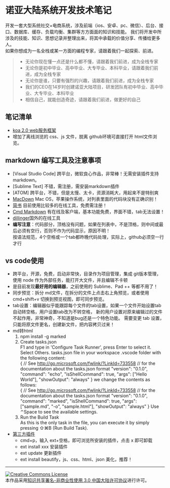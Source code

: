 # 诺亚大陆系统开发技术笔记

开发一套大型系统社交+电商系统，涉及前端（ios、安卓、pc、微信）、后台、接口、数据库、缓存、负载均衡、集群等方方面面的知识和技能。
我们将开发中所涉及的技能、知识、思想记录并整理出来，将其中承载的价值分享、传播给更多人。   
如果你想成为一名全栈或某一方面的编程专家，请跟着我们一起探索、前进。

> * 无论你现在懂一点还是什么都不懂，请跟着我们前进，成为全栈专家
> * 无论你是初中毕业、高中毕业、大专毕业、本科毕业，请跟着我们前进，成为全栈专家
> * 无论你是谁，只要有强烈的兴趣，请跟着我们前进，成为全栈专家
> * 我们的CEO在14岁时创建诺亚大陆项目，研发团队有初中毕业、高中毕业、大专毕业、本科毕业
> * 相信自己，就能创造奇迹，请跟着我们前进，做更好的自己

## 笔记清单

- [koa 2.0 web服务框架](https://github.com/nydl/devnote/blob/master/koa.md)
- 增加了离线浏览的 css、js 文件，脱离 github环境可直接打开 html文件浏览。

## markdown 编写工具及注意事项

- [Visual Studio Code] 跨平台，微软良心作品，非常棒！无需安装插件支持markdown。
- [Sublime Text] 不错，需注册，需安装markdown插件
- [ATOM] 跨平台，不错，但是太慢、太卡，资源消耗大，用起来不是特别爽
- [MacDown](http://macdown.uranusjr.com) Mac OS，苹果操作系统，对列表里面的代码块没有正确识别！
- [简书](http://www.jianshu.com) 目前使用比较多的在线工具，免费需注册！
- [Cmd Markdown](https://www.zybuluo.com/mdeditor) 有在线及客户端，基本功能免费，界面不错，tab无法设置！
- [dillinger](http://dillinger.io)国外的在线工具
- **编写注意**：代码部分，顶格没有问题，如果在列表中，不是顶格，则中间或最后必须有空行，否则不作为代码显示，原因不明！  
  按语法规范，4个空格或一个tab都昨晚代码处理，实际上，github必须空一行才行

## vs code使用

- 跨平台，开源，免费，启动非常快，目录作为项目管理，集成 git版本管理，使用 node 作为外部任务，能打开大文件，并且编辑不卡顿
- 是目前发现**最好用的编辑器**，之前使用的 Sublime、Pad ++ 等都不用了！
- 同步预览：拆分 md文件，在拆分的文件上点击右上角预览，或者使用 cmd+shift+v 切换到预览视图，即可同步预览。
- tab设置：编辑器似乎能跟踪每个文件的tab设置，如果一个文件开始设置tab自动转空格，用户设置tab改为不转空格，
  新的用户设置对原来编辑过的文件不起作用，非常神奇，不知道是bug还是一个特色功能。
	需要变更 tab 设置，只能将原文件更名，创建新文件，把内容拷贝过来！
- md转html
  1. npm install -g marked
  2. Create tasks.json  
    F1 and type in 'Configure Task Runner', press Enter to select it.
    Select Others.
    tasks.json file in your workspace .vscode folder with the following content:  
    {
      // See http://go.microsoft.com/fwlink/?LinkId=733558
      // for the documentation about the tasks.json format
      "version": "0.1.0",
      "command": "echo",
      "isShellCommand": true,
      "args": ["Hello World"],
      "showOutput": "always"
    }
    we change the contents as follows:  
    {
      // See http://go.microsoft.com/fwlink/?LinkId=733558
      // for the documentation about the tasks.json format
      "version": "0.1.0",
      "command": "marked",
      "isShellCommand": true,
      "args": ["sample.md", "-o", "sample.html"],
      "showOutput": "always"
    }
    Use ⌃Space to see the available settings.
  3. Run the Build Task  
    As this is the only task in the file, you can execute it by simply pressing ⇧⌘B (Run Build Task).
- [第三方插件](https://marketplace.visualstudio.com/VSCode)
  - cmd+p，输入 ext+空格，即可浏览所安装的插件，点击 x 即可卸载
  - ext install xxx 安装插件
  - ext update 更新插件
  - ext install beautify，js、css、html、json 美化，推荐！
  
  

---
<a rel="license" href="http://creativecommons.org/licenses/by-nc/3.0/cn/">
<img alt="Creative Commons License" style="border-width:0" src="http://i.creativecommons.org/l/by-nc/3.0/cn/88x31.png" />
</a></br>本作品采用<a rel="license" href="http://creativecommons.org/licenses/by-nc/3.0/cn/">知识共享署名-非商业性使用 3.0 中国大陆许可协议</a>进行许可。 
